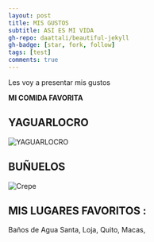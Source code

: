 ```yaml
---
layout: post
title: MIS GUSTOS
subtitle: ASI ES MI VIDA 
gh-repo: daattali/beautiful-jekyll
gh-badge: [star, fork, follow]
tags: [test]
comments: true
---
```


Les voy a presentar  mis gustos 

**MI COMIDA FAVORITA**

## YAGUARLOCRO


![YAGUARLOCRO](https://artecuador.com/images/yaguarlocro.jpg)

## BUÑUELOS

![Crepe](https://img.goraymi.com/2020/01/22/94a299c7688bcb364b0c21be73fea81c_lg.jpg)

## MIS LUGARES FAVORITOS :
Baños de Agua Santa,
Loja,
Quito,
Macas,

